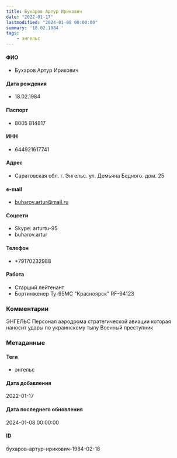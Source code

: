 ```yaml
---
title: Бухаров Артур Ирикович
date: "2022-01-17"
lastmodified: "2024-01-08 00:00:00"
summary: '18.02.1984 '
tags: 
    - энгельс
---
```

<!--# pp1-->
<!--## Фигурант-->
<!--### Личные данные-->
#### ФИО
- Бухаров Артур Ирикович
#### Дата рождения
- 18.02.1984
#### Паспорт
- 8005 814817
#### ИНН
- 644921617741
#### Адрес
- Саратовская обл. г. Энгельс. ул. Демьяна Бедного. дом. 25
#### e-mail
- buharov.artur@mail.ru
#### Соцсети
- Skype: arturtu-95
- buharov.artur
#### Телефон
- +79170232988
#### Работа
- Старший лейтенант
- Бортинженер Ту-95МС "Красноярск" RF-94123
### Комментарии
ЭНГЕЛЬС
Персонал аэродрома стратегической авиации которая наносит удары по украинскому тылу
Военный преступник
### Метаданные
#### Теги
- энгельс
#### Дата добавления
2022-01-17
#### Дата последнего обновления
2024-01-08 00:00:00
#### ID
бухаров-артур-ирикович-1984-02-18
<!--## END;-->
